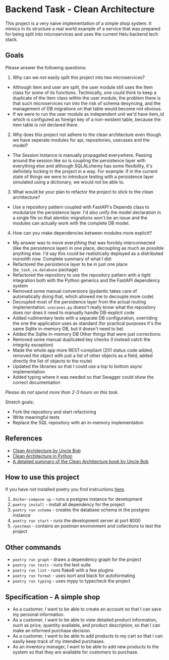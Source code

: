 # Backend Task - Clean Architecture

This project is a very naive implementation of a simple shop system. It mimics in its structure a real world example of a service that was prepared for being split into microservices and uses the current Helu backend tech stack.

## Goals

Please answer the following questions:

1. Why can we not easily split this project into two microservices?

- Although item and user are split, the user module still uses the Item class for some of its functions. Technically, 
one could think to keep a duplicate of the Item class within the user module, the problem there is that such 
microservices run into the risk of schema desyncing, and the management of DB migrations on that table would become 
not obvious.
- If we were to run the user module as independent unit we'd have item_id which is configured as foreign key of a 
non-existent table, because the item table is not declared there. 

2. Why does this project not adhere to the clean architecture even though we have seperate modules for api, repositories, usecases and the model?

- The Session instance is manually propagated everywhere. Passing around the session like so is coupling the 
persistence layer with everything else and although SQLALchemy has some flexibility, it's 
definitely locking in the project in a way. For example: if in the current state of things we were to introduce 
testing with a persistence layer simulated using a dictionary, we would not be able to.

3. What would be your plan to refactor the project to stick to the clean architecture?

- Use a repository pattern coupled with FastAPI's Depends class to modularize the persistence layer. I'd also unify the 
model declaration in a single file so that alembic migrations won't be an issue and the modules can actually work with 
the complete DB model. 

4. How can you make dependencies between modules more explicit?

- My answer was to move everything that was forcibly interconnected (like the persistence layer) in one place, decoupling as much as possible anything else. I'd say this could be realistically deployed as a distributed monolith now.
Complete summary of what I did:
- Refactored the persistence layer to be in just one place (`be_task_ca.database` package)
- Refactored the repository to use the repository pattern with a tight integration both with the Python generics and 
the FastAPI dependency system
- Removed some manual conversions (pydantic takes care of automatically doing that, which allowed me to decouple more code)
- Decoupled most of the persistence layer from the actual routing implementation. `usecases.py` doesn't really know what the repository does nor does it need to manually handle DB-explicit code
- Added rudimentary tests with a separate DB configuration, overriding the one the application uses as standard (for practical purposes it's the same Sqlite in-memory DB, but it doesn't need to be)
- Added the Sqlite in-memory DB
Other things that were just corrections:
- Removed some manual duplicated key checks (I instead catch the integrity exception)
- Made the whole app more REST-compliant (201 status code added, removed the object with just a list of other objects as a field, added directly the list of objects to the route)
- Updated the libraries so that I could use a top to bottom async implementation
- Added typing where it was needed so that Swagger could show the correct documentation

*Please do not spend more than 2-3 hours on this task.*

Stretch goals:
* Fork the repository and start refactoring
* Write meaningful tests
* Replace the SQL repository with an in-memory implementation

## References
* [Clean Architecture by Uncle Bob](https://blog.cleancoder.com/uncle-bob/2012/08/13/the-clean-architecture.html)
* [Clean Architecture in Python](https://www.youtube.com/watch?v=C7MRkqP5NRI)
* [A detailed summary of the Clean Architecture book by Uncle Bob](https://github.com/serodriguez68/clean-architecture)

## How to use this project

If you have not installed poetry you find instructions [here](https://python-poetry.org/).

1. `docker-compose up` - runs a postgres instance for development
2. `poetry install` - install all dependency for the project
3. `poetry run schema` - creates the database schema in the postgres instance
4. `poetry run start` - runs the development server at port 8000
5. `/postman` - contains an postman environment and collections to test the project

## Other commands

* `poetry run graph` - draws a dependency graph for the project
* `poetry run tests` - runs the test suite
* `poetry run lint` - runs flake8 with a few plugins
* `poetry run format` - uses isort and black for autoformating
* `poetry run typing` - uses mypy to typecheck the project

## Specification - A simple shop

* As a customer, I want to be able to create an account so that I can save my personal information.
* As a customer, I want to be able to view detailed product information, such as price, quantity available, and product description, so that I can make an informed purchase decision.
* As a customer, I want to be able to add products to my cart so that I can easily keep track of my intended purchases.
* As an inventory manager, I want to be able to add new products to the system so that they are available for customers to purchase.